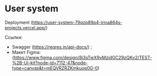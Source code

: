 # User system

Deployment (https://user-system-79qzp89p4-irina864s-projects.vercel.app/)

Ссылки:

- Swagger (https://reqres.in/api-docs/) ;
- Макет Figma: (https://www.figma.com/design/8i3sTwX9vMzidGC29zQKv2/TEST-%2B-Ui-kit?node-id=7112-47&node-type=canvas&t=mEQVRZRZKmkuop0G-0)
